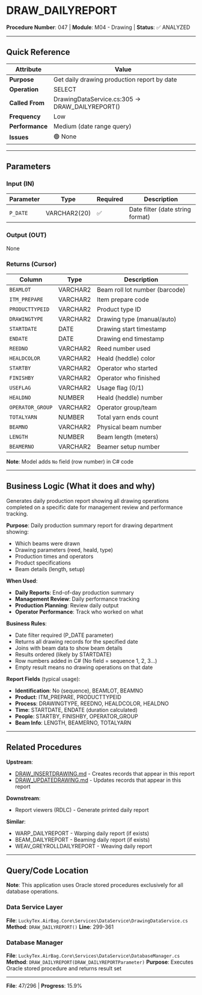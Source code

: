# DRAW_DAILYREPORT

**Procedure Number**: 047 | **Module**: M04 - Drawing | **Status**: ✅ ANALYZED

---

## Quick Reference

| Attribute | Value |
|-----------|-------|
| **Purpose** | Get daily drawing production report by date |
| **Operation** | SELECT |
| **Called From** | DrawingDataService.cs:305 → DRAW_DAILYREPORT() |
| **Frequency** | Low |
| **Performance** | Medium (date range query) |
| **Issues** | 🟢 None |

---

## Parameters

### Input (IN)

| Parameter | Type | Required | Description |
|-----------|------|----------|-------------|
| `P_DATE` | VARCHAR2(20) | ✅ | Date filter (date string format) |

### Output (OUT)

None

### Returns (Cursor)

| Column | Type | Description |
|--------|------|-------------|
| `BEAMLOT` | VARCHAR2 | Beam roll lot number (barcode) |
| `ITM_PREPARE` | VARCHAR2 | Item prepare code |
| `PRODUCTTYPEID` | VARCHAR2 | Product type ID |
| `DRAWINGTYPE` | VARCHAR2 | Drawing type (manual/auto) |
| `STARTDATE` | DATE | Drawing start timestamp |
| `ENDATE` | DATE | Drawing end timestamp |
| `REEDNO` | VARCHAR2 | Reed number used |
| `HEALDCOLOR` | VARCHAR2 | Heald (heddle) color |
| `STARTBY` | VARCHAR2 | Operator who started |
| `FINISHBY` | VARCHAR2 | Operator who finished |
| `USEFLAG` | VARCHAR2 | Usage flag (0/1) |
| `HEALDNO` | NUMBER | Heald (heddle) number |
| `OPERATOR_GROUP` | VARCHAR2 | Operator group/team |
| `TOTALYARN` | NUMBER | Total yarn ends count |
| `BEAMNO` | VARCHAR2 | Physical beam number |
| `LENGTH` | NUMBER | Beam length (meters) |
| `BEAMERNO` | VARCHAR2 | Beamer setup number |

**Note**: Model adds `No` field (row number) in C# code

---

## Business Logic (What it does and why)

Generates daily production report showing all drawing operations completed on a specific date for management review and performance tracking.

**Purpose**: Daily production summary report for drawing department showing:
- Which beams were drawn
- Drawing parameters (reed, heald, type)
- Production times and operators
- Product specifications
- Beam details (length, setup)

**When Used**:
- **Daily Reports**: End-of-day production summary
- **Management Review**: Daily performance tracking
- **Production Planning**: Review daily output
- **Operator Performance**: Track who worked on what

**Business Rules**:
- Date filter required (P_DATE parameter)
- Returns all drawing records for the specified date
- Joins with beam data to show beam details
- Results ordered (likely by STARTDATE)
- Row numbers added in C# (No field = sequence 1, 2, 3...)
- Empty result means no drawing operations on that date

**Report Fields** (typical usage):
- **Identification**: No (sequence), BEAMLOT, BEAMNO
- **Product**: ITM_PREPARE, PRODUCTTYPEID
- **Process**: DRAWINGTYPE, REEDNO, HEALDCOLOR, HEALDNO
- **Time**: STARTDATE, ENDATE (duration calculated)
- **People**: STARTBY, FINISHBY, OPERATOR_GROUP
- **Beam Info**: LENGTH, BEAMERNO, TOTALYARN

---

## Related Procedures

**Upstream**:
- [DRAW_INSERTDRAWING.md](./DRAW_INSERTDRAWING.md) - Creates records that appear in this report
- [DRAW_UPDATEDRAWING.md](./DRAW_UPDATEDRAWING.md) - Updates records that appear in this report

**Downstream**:
- Report viewers (RDLC) - Generate printed daily report

**Similar**:
- WARP_DAILYREPORT - Warping daily report (if exists)
- BEAM_DAILYREPORT - Beaming daily report (if exists)
- WEAV_GREYROLLDAILYREPORT - Weaving daily report

---

## Query/Code Location

**Note**: This application uses Oracle stored procedures exclusively for all database operations.

### Data Service Layer
**File**: `LuckyTex.AirBag.Core\Services\DataService\DrawingDataService.cs`
**Method**: `DRAW_DAILYREPORT()`
**Line**: 299-361

### Database Manager
**File**: `LuckyTex.AirBag.Core\Services\DataService\DatabaseManager.cs`
**Method**: `DRAW_DAILYREPORT(DRAW_DAILYREPORTParameter)`
**Purpose**: Executes Oracle stored procedure and returns result set

---

**File**: 47/296 | **Progress**: 15.9%

